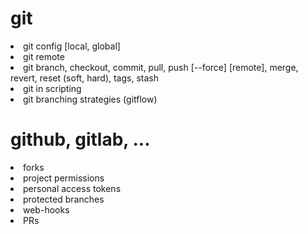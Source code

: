 <h1>git</h1>
<lo>

<li>git config [local, global]</li>
<li>git remote</li>
<li>git branch, checkout, commit, pull, push [--force] [remote], merge, revert, reset (soft, hard), tags, stash</li>
<li>git in scripting</li>
<li>git branching strategies (gitflow)</li>
</lo>





<h1>github, gitlab, ...</h1>


<lo>
<li>forks</li>
<li>project permissions</li>
<li>personal access tokens</li>
<li>protected branches</li>
<li>web-hooks</li>
<li>PRs</li>
</lo>
